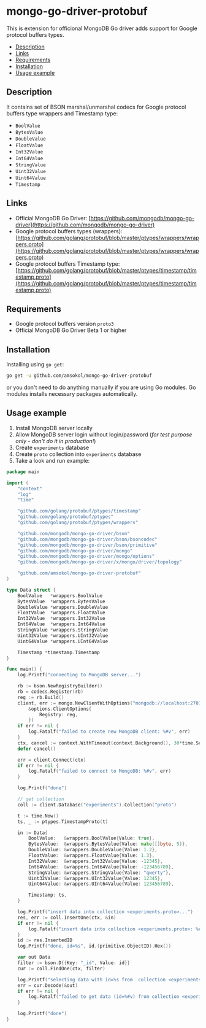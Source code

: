 # mongo-go-driver-protobuf

This is extension for officional MongoDB Go driver adds support for Google protocol buffers types.

- [Description](#description)
- [Links](#links)
- [Requirements](#requirements)
- [Installation](#installation)
- [Usage example](#usage-example)

## Description

It contains set of BSON marshal/unmarshal codecs for Google protocol buffers type wrappers and Timestamp type:

- `BoolValue`
- `BytesValue`
- `DoubleValue`
- `FloatValue`
- `Int32Value`
- `Int64Value`
- `StringValue`
- `Uint32Value`
- `Uint64Value`
- `Timestamp`

## Links

- Official MongoDB Go Driver: [https://github.com/mongodb/mongo-go-driver](https://github.com/mongodb/mongo-go-driver)
- Google protocol buffers types (wrappers): [https://github.com/golang/protobuf/blob/master/ptypes/wrappers/wrappers.proto](https://github.com/golang/protobuf/blob/master/ptypes/wrappers/wrappers.proto)
- Google protocol buffers Timestamp type: [https://github.com/golang/protobuf/blob/master/ptypes/timestamp/timestamp.proto](https://github.com/golang/protobuf/blob/master/ptypes/timestamp/timestamp.proto)
  
## Requirements

- Google protocol buffers version `proto3`
- Official MongoDB Go Driver Beta 1 or higher

## Installation

Installing using `go get`:

```bash
go get -u github.com/amsokol/mongo-go-driver-protobuf
```

or you don't need to do anything manually if you are using Go modules. Go modules installs necessary packages automatically.

## Usage example

1. Install MongoDB server locally
2. Allow MongoDB server login without login/password (*for test purpose only - don't do it in production!*)
3. Create `experiments` database
4. Create `proto` collection into `experiments` database
5. Take a look and run example:

```go
package main

import (
    "context"
    "log"
    "time"

    "github.com/golang/protobuf/ptypes/timestamp"
    "github.com/golang/protobuf/ptypes"
    "github.com/golang/protobuf/ptypes/wrappers"

    "github.com/mongodb/mongo-go-driver/bson"
    "github.com/mongodb/mongo-go-driver/bson/bsoncodec"
    "github.com/mongodb/mongo-go-driver/bson/primitive"
    "github.com/mongodb/mongo-go-driver/mongo"
    "github.com/mongodb/mongo-go-driver/mongo/options"
    "github.com/mongodb/mongo-go-driver/x/mongo/driver/topology"

    "github.com/amsokol/mongo-go-driver-protobuf"
)

type Data struct {
    BoolValue   *wrappers.BoolValue
    BytesValue  *wrappers.BytesValue
    DoubleValue *wrappers.DoubleValue
    FloatValue  *wrappers.FloatValue
    Int32Value  *wrappers.Int32Value
    Int64Value  *wrappers.Int64Value
    StringValue *wrappers.StringValue
    Uint32Value *wrappers.UInt32Value
    Uint64Value *wrappers.UInt64Value

    Timestamp *timestamp.Timestamp
}

func main() {
    log.Printf("connecting to MongoDB server...")

    rb := bson.NewRegistryBuilder()
    rb = codecs.Register(rb)
    reg := rb.Build()
    client, err := mongo.NewClientWithOptions("mongodb://localhost:27017",
        &options.ClientOptions{
            Registry: reg,
        })
    if err != nil {
        log.Fatalf("failed to create new MongoDB client: %#v", err)
    }
    ctx, cancel := context.WithTimeout(context.Background(), 30*time.Second)
    defer cancel()

    err = client.Connect(ctx)
    if err != nil {
        log.Fatalf("failed to connect to MongoDB: %#v", err)
    }

    log.Printf("done")

    // get collection
    coll := client.Database("experiments").Collection("proto")

    t := time.Now()
    ts, _ := ptypes.TimestampProto(t)

    in := Data{
        BoolValue:   &wrappers.BoolValue{Value: true},
        BytesValue:  &wrappers.BytesValue{Value: make([]byte, 5)},
        DoubleValue: &wrappers.DoubleValue{Value: 1.2},
        FloatValue:  &wrappers.FloatValue{Value: 1.3},
        Int32Value:  &wrappers.Int32Value{Value: -12345},
        Int64Value:  &wrappers.Int64Value{Value: -123456789},
        StringValue: &wrappers.StringValue{Value: "qwerty"},
        Uint32Value: &wrappers.UInt32Value{Value: 12345},
        Uint64Value: &wrappers.UInt64Value{Value: 123456789},

        Timestamp: ts,
    }

    log.Printf("insert data into collection <experiments.proto>...")
    res, err := coll.InsertOne(ctx, &in)
    if err != nil {
        log.Fatalf("insert data into collection <experiments.proto>: %#v", err)
    }
    id := res.InsertedID
    log.Printf("done, id=%s", id.(primitive.ObjectID).Hex())

    var out Data
    filter := bson.D{{Key: "_id", Value: id}}
    cur := coll.FindOne(ctx, filter)

    log.Printf("selecting data with id=%s from  collection <experiments.proto>...", id.(primitive.ObjectID).Hex())
    err = cur.Decode(&out)
    if err != nil {
        log.Fatalf("failed to get data (id=%#v) from collection <experiments.proto>: %#v", id, err)
    }

    log.Printf("done")
}
```
